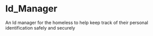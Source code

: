 # Id_Manager
An Id manager for the homeless to help keep track of their personal identification safely and securely
